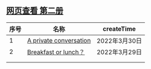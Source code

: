 



## [网页查看 第二册](https://chenmx08.github.io/new-concept-english.github.io/)

| 序号 | 名称                                       | createTime    |
| ---- | ------------------------------------------ | ------------- |
| 1    | [A private conversation](./1/1.html)       | 2022年3月30日 |
| 2    | [Breakfast or lunch？](./新概念2/2/2.html) | 2022年3月29日 |
|      |                                            |               |
|      |                                            |               |

